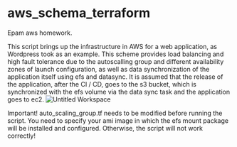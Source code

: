 # aws_schema_terraform
Epam aws homework.

This script brings up the infrastructure in AWS for a web application, as Wordpress took as an example. This scheme provides load balancing and high fault tolerance due to the autoscalling group and different availability zones of launch configuration, as well as data synchronization of the application itself using efs and datasync. It is assumed that the release of the application, after the CI / CD, goes to the s3 bucket, which is synchronized with the efs volume via the data sync task and the application goes to ec2.
![Untitled Workspace](https://user-images.githubusercontent.com/77063239/129718751-819757ed-fe53-483f-b020-a637415b546f.png)

Important!
auto_scaling_group.tf needs to be modified before running the script. You need to specify your ami image in which the efs mount package will be installed and configured. Otherwise, the script will not work correctly!
